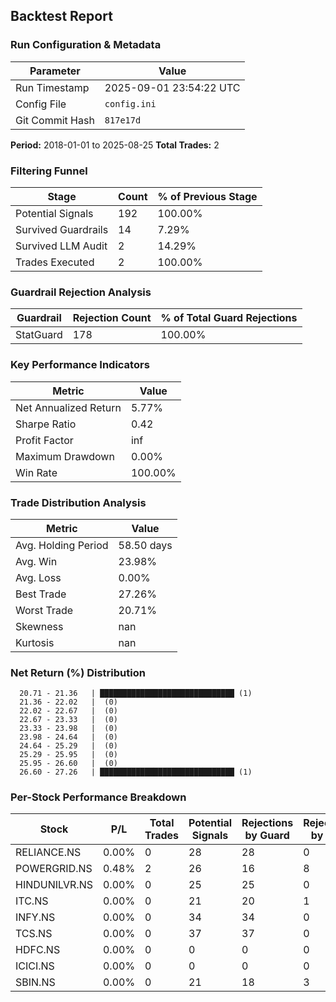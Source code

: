 
## Backtest Report

### Run Configuration & Metadata
| Parameter | Value |
| --- | --- |
| Run Timestamp | 2025-09-01 23:54:22 UTC |
| Config File | `config.ini` |
| Git Commit Hash | `817e17d` |

**Period:** 2018-01-01 to 2025-08-25
**Total Trades:** 2


### Filtering Funnel
| Stage | Count | % of Previous Stage |
| --- | --- | --- |
| Potential Signals | 192 | 100.00% |
| Survived Guardrails | 14 | 7.29% |
| Survived LLM Audit | 2 | 14.29% |
| Trades Executed | 2 | 100.00% |


### Guardrail Rejection Analysis
| Guardrail | Rejection Count | % of Total Guard Rejections |
| --- | --- | --- |
| StatGuard | 178 | 100.00% |


### Key Performance Indicators
| Metric | Value |
| --- | --- |
| Net Annualized Return | 5.77% |
| Sharpe Ratio | 0.42 |
| Profit Factor | inf |
| Maximum Drawdown | 0.00% |
| Win Rate | 100.00% |

### Trade Distribution Analysis
| Metric | Value |
| --- | --- |
| Avg. Holding Period | 58.50 days |
| Avg. Win | 23.98% |
| Avg. Loss | 0.00% |
| Best Trade | 27.26% |
| Worst Trade | 20.71% |
| Skewness | nan |
| Kurtosis | nan |

### Net Return (%) Distribution
```
  20.71 - 21.36   | ██████████████████████████████ (1)
  21.36 - 22.02   |  (0)
  22.02 - 22.67   |  (0)
  22.67 - 23.33   |  (0)
  23.33 - 23.98   |  (0)
  23.98 - 24.64   |  (0)
  24.64 - 25.29   |  (0)
  25.29 - 25.95   |  (0)
  25.95 - 26.60   |  (0)
  26.60 - 27.26   | ██████████████████████████████ (1)
```


### Per-Stock Performance Breakdown

| Stock | P/L | Total Trades | Potential Signals | Rejections by Guard | Rejections by LLM |
|---|---|---|---|---|---|
| RELIANCE.NS | 0.00% | 0 | 28 | 28 | 0 |
| POWERGRID.NS | 0.48% | 2 | 26 | 16 | 8 |
| HINDUNILVR.NS | 0.00% | 0 | 25 | 25 | 0 |
| ITC.NS | 0.00% | 0 | 21 | 20 | 1 |
| INFY.NS | 0.00% | 0 | 34 | 34 | 0 |
| TCS.NS | 0.00% | 0 | 37 | 37 | 0 |
| HDFC.NS | 0.00% | 0 | 0 | 0 | 0 |
| ICICI.NS | 0.00% | 0 | 0 | 0 | 0 |
| SBIN.NS | 0.00% | 0 | 21 | 18 | 3 |